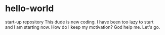 # hello-world
start-up repository
This dude is new coding. I have been too lazy to start and I am starting now.
How do I keep my motivation?
God help me.
Let's go.
